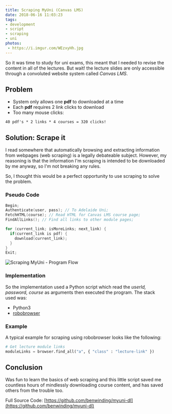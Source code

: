 ```yaml
---
title: Scraping MyUni (Canvas LMS)
date: 2018-06-16 11:03:23
tags:
- development
- script
- scraping
- uni
photos: 
 - https://i.imgur.com/WEzxyHh.jpg
---
```


So it was time to study for uni exams, this meant that I needed to revise the content in all of the lectures. But wait! the lecture slides are only accessible through a convoluted website system called _Canvas LMS_. 

## Problem

- System only allows one **pdf** to downloaded at a time
- Each **pdf** requires 2 link clicks to download
- Too many mouse clicks:

`
40 pdf's * 2 links * 4 courses = 320 clicks!
`

## Solution: Scrape it

<!-- more --> 

I read somewhere that automatically browsing and extracting information from webpages (web scraping) is a legally debateable subject. However, my reasoning is that the information I'm scraping is intended to be downloaded by me anyway, so I'm not breaking any rules. 

So, I thought this would be a perfect opportunity to use scraping to solve the problem.

### Pseudo Code

``` c
Begin;
Authenticate(user, pass); // To Adelaide Uni;
FetchHTML(course); // Read HTML for Canvas LMS course page;
FindAllLinks(); // Find all links to other module pages;

for (current_link; isMoreLinks; next_link) {
  if(current_link is pdf) {
    download(current_link);
  }
} 
Exit;
```

<img src="/images/code2flow_8d6de.svg" alt="Scraping MyUni - Program Flow" style="max-width: 700px;"/>

### Implementation
So the implementation used a Python script which read the _userId, password, course_ as arguments then executed the program. The stack used was:

- Python3
- [robobrowser](https://github.com/jmcarp/robobrowser)

### Example
A typical example for scraping using robobrowser looks like the following:

``` python
# Get lecture module links
moduleLinks = browser.find_all("a", { "class" : "lecture-link" })
```

## Conclusion
Was fun to learn the basics of web scraping and this little script saved me countless hours of mindlessly downloading course content, and has saved others from the trouble too.

Full Source Code: [https://github.com/benwinding/myuni-dl](https://github.com/benwinding/myuni-dl)